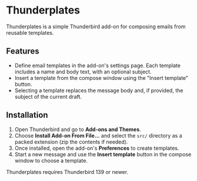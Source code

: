 # Thunderplates

Thunderplates is a simple Thunderbird add-on for composing emails from reusable templates.

## Features

- Define email templates in the add-on's settings page. Each template includes a name and body text, with an optional subject.
- Insert a template from the compose window using the "Insert template" button.
- Selecting a template replaces the message body and, if provided, the subject of the current draft.

## Installation

1. Open Thunderbird and go to **Add-ons and Themes**.
2. Choose **Install Add-on From File...** and select the `src/` directory as a packed extension (zip the contents if needed).
3. Once installed, open the add-on's **Preferences** to create templates.
4. Start a new message and use the **Insert template** button in the compose window to choose a template.

Thunderplates requires Thunderbird 139 or newer.
